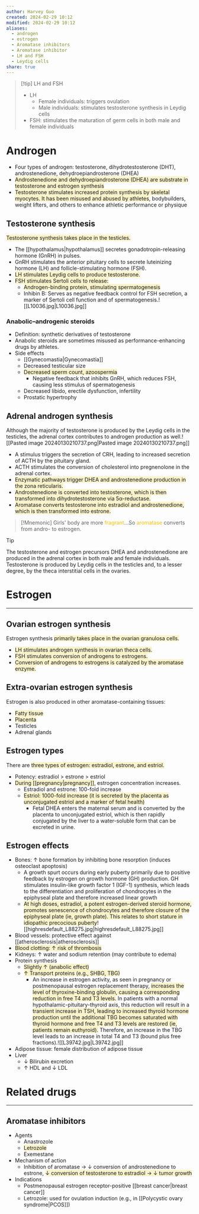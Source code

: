```yaml
---
author: Harvey Guo
created: 2024-02-29 10:12
modified: 2024-02-29 10:12
aliases:
  - androgen
  - estrogen
  - Aromatase inhibitors
  - Aromatase inhibitor
  - LH and FSH
  - Leydig cells
share: true
---
```

>[!tip] LH and FSH
>- LH
>	- Female individuals: triggers ovulation
>	- Male individuals: stimulates testosterone synthesis in Leydig cells
>- FSH: stimulates the maturation of germ cells in both male and female individuals

# Androgen
- Four types of androgen: testosterone, dihydrotestosterone (DHT), androstenedione, dehydroepiandrosterone (DHEA)
- <span style="background:rgba(240, 200, 0, 0.2)">Androstenedione and dehydroepiandrosterone (DHEA) are substrate in testosterone and estrogen synthesis</span>
- <span style="background:rgba(240, 200, 0, 0.2)">Testosterone stimulates increased protein synthesis by skeletal myocytes. It has been misused and abused by athletes</span>, bodybuilders, weight lifters, and others to enhance athletic performance or physique
## Testosterone synthesis
<span style="background:rgba(240, 200, 0, 0.2)">Testosterone synthesis takes place in the testicles.</span>
- The [[hypothalamus|hypothalamus]] secretes gonadotropin-releasing hormone (GnRH) in pulses.
- GnRH stimulates the anterior pituitary cells to secrete luteinizing hormone (LH) and follicle-stimulating hormone (FSH).
- <span style="background:rgba(240, 200, 0, 0.2)">LH stimulates Leydig cells to produce testosterone.</span>
- <span style="background:rgba(240, 200, 0, 0.2)">FSH stimulates Sertoli cells to release:</span>
	- <span style="background:rgba(240, 200, 0, 0.2)">Androgen-binding protein, stimulating spermatogenesis</span>
	- Inhibin B: Serves as negative feedback control for FSH secretion, a marker of Sertoli cell function and of spermatogenesis.![[L10036.jpg|L10036.jpg]]
### Anabolic–androgenic steroids
- Definition: synthetic derivatives of testosterone
- Anabolic steroids are sometimes misused as performance-enhancing drugs by athletes.
- Side effects
	- [[Gynecomastia|Gynecomastia]]
	- Decreased testicular size
	- <span style="background:rgba(240, 200, 0, 0.2)">Decreased sperm count, azoospermia</span>
		- Negative feedback that inhibits GnRH, which reduces FSH, causing less stimulus of spermatogenesis
	- Decreased libido, erectile dysfunction, infertility
	- Prostatic hypertrophy
## Adrenal androgen synthesis
Although the majority of testosterone is produced by the Leydig cells in the testicles, the adrenal cortex contributes to androgen production as well.![[Pasted image 20240130210737.png|Pasted image 20240130210737.png]]
- A stimulus triggers the secretion of CRH, leading to increased secretion of ACTH by the pituitary gland. 
- ACTH stimulates the conversion of cholesterol into pregnenolone in the adrenal cortex. 
- <span style="background:rgba(240, 200, 0, 0.2)">Enzymatic pathways trigger DHEA and androstenedione production in the zona reticularis.</span>
- <span style="background:rgba(240, 200, 0, 0.2)">Androstenedione is converted into testosterone, which is then transformed into dihydrotestosterone via 5α-reductase.</span>
- <span style="background:rgba(240, 200, 0, 0.2)">Aromatase converts testosterone into estradiol and androstenedione, which is then transformed into estrone.</span>
>[!Mnemonic] 
>Girls' body are more <font color="#ffc000">fragrant</font>...So <font color="#ffc000">aromatase</font> converts from andro- to estrogen.

>[!tip] 
>The testosterone and estrogen precursors DHEA and androstenedione are produced in the adrenal cortex in both male and female individuals. Testosterone is produced by Leydig cells in the testicles and, to a lesser degree, by the theca interstitial cells in the ovaries.
# Estrogen
---
## Ovarian estrogen synthesis
Estrogen synthesis <span style="background:rgba(240, 200, 0, 0.2)">primarily takes place in the ovarian granulosa cells.</span>
- <span style="background:rgba(240, 200, 0, 0.2)">LH stimulates androgen synthesis in ovarian theca cells.</span>
- <span style="background:rgba(240, 200, 0, 0.2)">FSH stimulates conversion of androgens to estrogens.</span>
- <span style="background:rgba(240, 200, 0, 0.2)">Conversion of androgens to estrogens is catalyzed by the aromatase enzyme.</span>
## Extra-ovarian estrogen synthesis
Estrogen is also produced in other aromatase-containing tissues:
- <span style="background:rgba(240, 200, 0, 0.2)">Fatty tissue</span>
- <span style="background:rgba(240, 200, 0, 0.2)">Placenta</span>
- Testicles
- Adrenal glands
## Estrogen types
There are <span style="background:rgba(240, 200, 0, 0.2)">three types of estrogen: estradiol, estrone, and estriol.</span>
- Potency: estradiol > estrone > estriol
- <span style="background:rgba(240, 200, 0, 0.2)">During [[pregnancy|pregnancy]]</span>, estrogen concentration increases.
	- Estradiol and estrone: 100-fold increase
	- <span style="background:rgba(240, 200, 0, 0.2)">Estriol: 1000-fold increase (it is secreted by the placenta as unconjugated estriol and a marker of fetal health)</span>
		- Fetal DHEA enters the maternal serum and is converted by the placenta to unconjugated estriol, which is then rapidly conjugated by the liver to a water-soluble form that can be excreted in urine.
## Estrogen effects
- Bones: ↑ bone formation by inhibiting bone resorption (induces osteoclast apoptosis)
	- A growth spurt occurs during early puberty primarily due to positive feedback by estrogen on growth hormone (GH) production.  GH stimulates insulin-like growth factor 1 (IGF-1) synthesis, which leads to the differentiation and proliferation of chondrocytes in the epiphyseal plate and therefore increased linear growth
	- <span style="background:rgba(240, 200, 0, 0.2)">At high doses, estradiol, a potent estrogen-derived steroid hormone, promotes senescence of chondrocytes and therefore closure of the epiphyseal plate (ie, growth plate). This relates to short stature in idiopathic precocious puberty</span>![[highresdefault_L88275.jpg|highresdefault_L88275.jpg]]
- Blood vessels: protective effect against [[atherosclerosis|atherosclerosis]]
- <span style="background:rgba(240, 200, 0, 0.2)">Blood clotting: ↑ risk of thrombosis</span>
- Kidneys: ↑ water and sodium retention (may contribute to edema)
- Protein synthesis
	- <span style="background:rgba(240, 200, 0, 0.2)">Slightly ↑ (anabolic effect)</span>
	- <span style="background:rgba(240, 200, 0, 0.2)">↑ Transport proteins (e.g., SHBG, TBG)</span>
		- An increase in estrogen activity, as seen in pregnancy or postmenopausal estrogen replacement therapy, <span style="background:rgba(240, 200, 0, 0.2)">increases the level of thyroxine-binding globulin, causing a corresponding reduction in free T4 and T3 levels.</span>  In patients with a normal hypothalamic-pituitary-thyroid axis, this reduction will result in a <span style="background:rgba(240, 200, 0, 0.2)">transient increase in TSH, leading to increased thyroid hormone production until the additional TBG becomes saturated with thyroid hormone and free T4 and T3 levels are restored (ie, patients remain euthyroid).</span>  Therefore, an increase in the TBG level leads to an increase in total T4 and T3 (bound plus free fractions).![[L39742.jpg|L39742.jpg]]
- Adipose tissue: female distribution of adipose tissue
- Liver
	- ↓ Bilirubin excretion
	- ↑ HDL and ↓ LDL
# Related drugs
---
## Aromatase inhibitors
- Agents
	- Anastrozole
	- <span style="background:rgba(240, 200, 0, 0.2)">Letrozole</span>
	- Exemestane
- Mechanism of action
	- Inhibition of aromatase → ↓ conversion of androstenedione to estrone, <span style="background:rgba(240, 200, 0, 0.2)">↓ conversion of testosterone to estradiol → ↓ tumor growth</span>
- Indications
	- Postmenopausal estrogen receptor-positive [[breast cancer|breast cancer]]
	- Letrozole: used for ovulation induction (e.g., in [[Polycystic ovary syndrome|PCOS]])